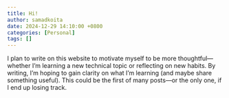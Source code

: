 ```yaml
---
title: Hi!
author: samadkoita
date: 2024-12-29 14:10:00 +0800
categories: [Personal]
tags: []
---
```


I plan to write on this website to motivate myself to be more thoughtful—whether I’m learning a new technical topic or reflecting on new habits.
By writing, I’m hoping to gain clarity on what I’m learning (and maybe share something useful).
This could be the first of many posts—or the only one, if I end up losing track.

